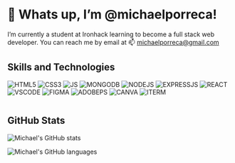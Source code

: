 # 👋  Whats up, I’m @michaelporreca!
I’m currently a student at Ironhack learning to become a full stack web developer. You can reach me by email at 📫 [michaelporreca@gmail.com](michaelporreca@gmail.com)

## Skills and Technologies
![HTML5](https://img.shields.io/badge/HTML5-E34F26?style=for-the-badge&logo=html5&logoColor=white) ![CSS3](https://img.shields.io/badge/CSS3-1572B6?style=for-the-badge&logo=css3&logoColor=white) ![JS](https://img.shields.io/badge/JavaScript-323330?style=for-the-badge&logo=javascript&logoColor=F7DF1E) ![MONGODB](https://img.shields.io/badge/MongoDB-4EA94B?style=for-the-badge&logo=mongodb&logoColor=white) ![NODEJS](https://img.shields.io/badge/Node.js-339933?style=for-the-badge&logo=nodedotjs&logoColor=white) ![EXPRESSJS](https://img.shields.io/badge/Express.js-000000?style=for-the-badge&logo=express&logoColor=white) ![REACT](https://img.shields.io/badge/React-20232A?style=for-the-badge&logo=react&logoColor=61DAFB) ![VSCODE](https://img.shields.io/badge/Visual_Studio_Code-0078D4?style=for-the-badge&logo=visual%20studio%20code&logoColor=white) ![FIGMA](https://img.shields.io/badge/Figma-F24E1E?style=for-the-badge&logo=figma&logoColor=white) ![ADOBEPS](https://img.shields.io/badge/Adobe%20Photoshop-31A8FF?style=for-the-badge&logo=Adobe%20Photoshop&logoColor=black) ![CANVA](https://img.shields.io/badge/Canva-%2300C4CC.svg?&style=for-the-badge&logo=Canva&logoColor=white) ![ITERM](https://img.shields.io/badge/iTerm2-000000?style=for-the-badge&logo=iterm2&logoColor=white)

![]()

## GitHub Stats
![Michael's GitHub stats](https://github-readme-stats.vercel.app/api?username=michaelporreca&show_icons=true&theme=dracula)

![Michael's GitHub languages](https://github-readme-stats.vercel.app/api/top-langs/?username=michaelporreca&theme=dracula)

<!---
michaelporreca/michaelporreca is a ✨ special ✨ repository because its `README.md` (this file) appears on your GitHub profile.
You can click the Preview link to take a look at your changes.
--->
